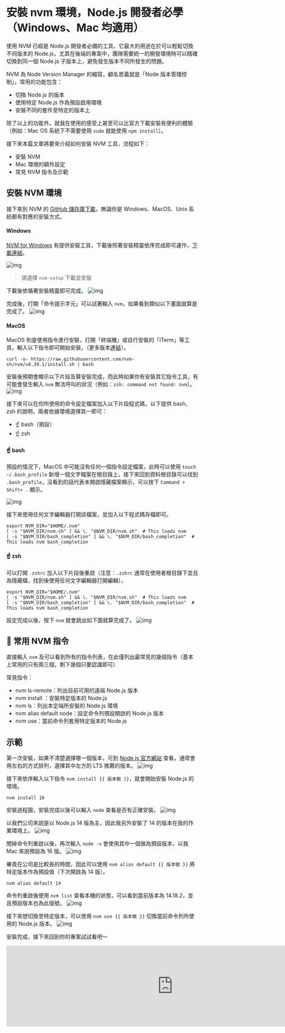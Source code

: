 # 安裝 nvm 環境，Node.js 開發者必學（Windows、Mac 均適用）

使用 NVM 已經是 Node.js 開發者必備的工具，它最大的用途在於可以輕鬆切換不同版本的 Node.js，尤其在後端的專案中，團隊需要統一的開發環境時可以精確切換到同一個 Node.js 子版本上，避免發生版本不同所發生的問題。

NVM 為 Node Version Manager 的縮寫，顧名思義就是「Node 版本管理控制」，常用的功能包含：

- 切換 Node.js 的版本
- 使用特定 Node.js 作為預設啟用環境
- 安裝不同的套件至特定的版本上

除了以上的功能外，就我在使用的感受上甚至可以比官方下載安裝有便利的體驗（例如：Mac OS 系統下不需要使用 `sudo` 就能使用 `npm install`）。

接下來本篇文章將要來介紹如何安裝 NVM 工具，流程如下：

- 安裝 NVM
- Mac 環境的額外設定
- 常見 NVM 指令及示範

## 安裝 NVM 環境

接下來到 NVM 的 [GitHub 儲存庫下載](https://github.com/nvm-sh/nvm)，無論你是 Windows、MacOS、Unix 系統都有對應的安裝方式。

#### Windows

[NVM for Windows](https://github.com/coreybutler/nvm-windows) 有提供安裝工具，下載後照著安裝精靈依序完成即可運作，[下載連結](https://github.com/coreybutler/nvm-windows/releases)。

![img](https://firebasestorage.googleapis.com/v0/b/casper-de5d5.appspot.com/o/images%2Fblog%2FCapture.PNG?alt=media&token=ac661f77-33c6-4c98-8d9a-43144e45e83d)

> 請選擇 `nvm-setup` 下載並安裝

下載後依循著安裝精靈即可完成。
![img](https://firebasestorage.googleapis.com/v0/b/casper-de5d5.appspot.com/o/images%2Fblog%2F2.PNG?alt=media&token=1b528b03-2cb9-4953-8b3f-c1a833cb4346)

完成後，打開「命令提示字元」可以試著輸入 `nvm`，如果看到類似以下畫面就算是完成了。
![img](https://firebasestorage.googleapis.com/v0/b/casper-de5d5.appspot.com/o/images%2Fblog%2F3.PNG?alt=media&token=e03b523e-9294-46e9-81e4-f9a942385e01)

#### MacOS

MacOS 則是使用指令進行安裝，打開「終端機」或自行安裝的「iTerm」等工具，輸入以下指令即可開始安裝，（更多版本[連結](https://github.com/nvm-sh/nvm#installing-and-updating)）。

```
curl -o- https://raw.githubusercontent.com/nvm-sh/nvm/v0.39.1/install.sh | bash
```

安裝後預期會顯示以下片段及算安裝完成，而此時如果你有安裝其它指令工具，有可能會發生輸入 `nvm` 無法呼叫的狀況（例如：`zsh: command not found: nvm`）。
![img](https://firebasestorage.googleapis.com/v0/b/casper-de5d5.appspot.com/o/images%2Fblog%2F2CE395C0-B566-4FBB-BA01-C69584560989.png?alt=media&token=3b53e246-2f91-4e89-bcc4-b51d59e94692)

接下來可以在你所使用的命令設定檔案加入以下片段程式碼，以下提供 bash、zsh 的說明，兩者依據環境選擇其一即可：

- ☝️ bash（預設）
- ☝️ zsh

#### ☝️ bash

預設的情況下，MacOS 中可能沒有任何一個指令設定檔案，此時可以使用 `touch ~/.bash_profile` 新增一個文字檔案在根目錄上，接下來回到資料根目錄可以找到 `.bash_profile`，沒看到的話代表未開啟隱藏檔案顯示，可以按下 `Command + Shift+ .` 顯示。

![img](https://firebasestorage.googleapis.com/v0/b/casper-de5d5.appspot.com/o/images%2Fblog%2F%E8%B2%BC%E4%B8%8A%E7%9A%84%E5%BD%B1%E5%83%8F_2022_1_11_%E4%B8%8A%E5%8D%889_57.png?alt=media&token=a2251dcd-7be8-4f82-99ee-66417c70861f)

接下來使用任何文字編輯器打開該檔案，並加入以下程式碼存檔即可。

```
export NVM_DIR="$HOME/.nvm"
[ -s "$NVM_DIR/nvm.sh" ] && \. "$NVM_DIR/nvm.sh"  # This loads nvm
[ -s "$NVM_DIR/bash_completion" ] && \. "$NVM_DIR/bash_completion"  # This loads nvm bash_completion
```



#### ☝️ zsh

可以打開 `.zshrc` 加入以下片段後重啟（注意：`.zshrc` 通常在使用者根目錄下並且為隱藏檔，找到後使用任何文字編輯器打開編輯）。

```
export NVM_DIR="$HOME/.nvm"
[ -s "$NVM_DIR/nvm.sh" ] && \. "$NVM_DIR/nvm.sh"  # This loads nvm
[ -s "$NVM_DIR/bash_completion" ] && \. "$NVM_DIR/bash_completion"  # This loads nvm bash_completion
```



設定完成以後，按下 `nvm` 就會跳出如下圖就算完成了。
![img](https://firebasestorage.googleapis.com/v0/b/casper-de5d5.appspot.com/o/images%2Fblog%2FECA8043A-CD93-4074-B652-BD91F9B735A0.png?alt=media&token=6ff29801-7a12-4622-af6b-aa6a1fddec23)

## 🚀 常用 NVM 指令

直接輸入 `nvm` 及可以看到所有的指令列表，在此僅列出最常見的幾個指令（基本上常用的只有兩三個，剩下幾個只要認識即可）

常見指令：

- nvm ls-remote：列出目前可用的遠端 Node.js 版本
- nvm install ：安裝特定版本的 Node.js
- nvm ls：列出本定端所安裝的 Node.js 環境
- nvm alias default node：設定命令列預設開啟的 Node.js 版本
- nvm use：當前命令列套用特定版本的 Node.js

## 示範

第一次安裝，如果不清楚選擇哪一個版本，可到 [Node.js 官方網站](https://nodejs.org/en/) 查看，通常會用左右的方式排列，選擇其中左方的 LTS 推薦的版本。
![img](https://firebasestorage.googleapis.com/v0/b/casper-de5d5.appspot.com/o/images%2Fblog%2F7B4581E8-D4BD-4521-B2FB-A2F8C5BB47C0.png?alt=media&token=43bee2a1-f6aa-4be2-8ce4-5e917887a57f)

接下來依序輸入以下指令 `nvm install {{ 版本號 }}`，就會開始安裝 Node.js 的環境。

```
nvm install 16
```



安裝過程圖，安裝完成以後可以輸入 `node` 查看是否有正確安裝。
![img](https://firebasestorage.googleapis.com/v0/b/casper-de5d5.appspot.com/o/images%2Fblog%2F256D026B-3CCE-4052-9ECC-7004518D340F.png?alt=media&token=a46a0828-d922-4b9c-b356-22d402b859f3)

以我們公司來說是以 Node.js 14 版為主，因此我另外安裝了 14 的版本在我的作業環境上。
![img](https://firebasestorage.googleapis.com/v0/b/casper-de5d5.appspot.com/o/images%2Fblog%2F237E2344-3A31-4046-890E-F15989A8792E.png?alt=media&token=4592d719-f0ce-4318-a829-cea08ba2c7db)

關掉命令列重啟以後，再次輸入 `node -v` 會使用其中一個做為預設版本，以我 Mac 來說預設為 16 版。
![img](https://firebasestorage.googleapis.com/v0/b/casper-de5d5.appspot.com/o/images%2Fblog%2F55CE4478-D4CD-4E84-8E12-C7F504F47299.png?alt=media&token=2236eaa1-a7bb-404f-a0e9-7cc260988287)

畢竟在公司是比較長的時間，因此可以使用 `nvm alias default {{ 版本號 }}` 將特定版本作為預設值（下次開啟為 14 版）。

```
nvm alias default 14
```



命令列重啟後使用 `nvm list` 查看本機的狀態，可以看到當前版本為 14.18.2，並且預設版本也為此版號。
![img](https://firebasestorage.googleapis.com/v0/b/casper-de5d5.appspot.com/o/images%2Fblog%2FD136D51A-D682-49F2-8357-B4AA932B5AF1.png?alt=media&token=a594247b-1626-45a6-9c72-5c71607fe620)

接下來想切換至特定版本，可以使用 `nvm use {{ 版本號 }}` 切換當前命令列所使用的 Node.js 版本。
![img](https://firebasestorage.googleapis.com/v0/b/casper-de5d5.appspot.com/o/images%2Fblog%2F4D13FD16-FB7C-4635-8211-E70A6C597F1C.png?alt=media&token=5f3c4ff3-8f9f-413e-b33c-ddf4848270a1)

安裝完成，接下來回到你的專案試試看吧～

<iframe scrolling="no" frameborder="0" sandbox="allow-scripts allow-same-origin allow-popups allow-popups-to-escape-sandbox allow-storage-access-by-user-activation" src="https://button.like.co/in/embed/agito723/button?referrer=https%3A%2F%2Fwww.casper.tw%2Fdevelopment%2F2022%2F01%2F10%2Finstall-nvm%2F" style="box-sizing: border-box; border: 0px; height: 212px; width: 874.266px;"></iframe>
